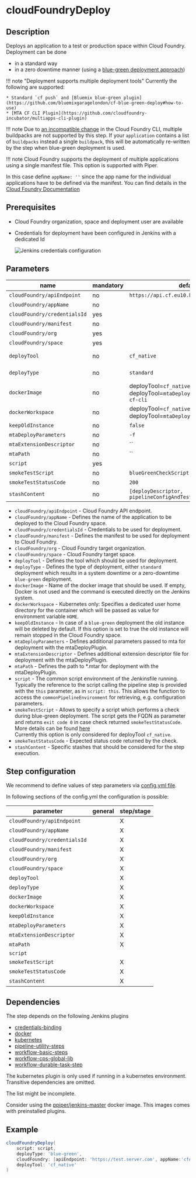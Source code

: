 # cloudFoundryDeploy

## Description

Deploys an application to a test or production space within Cloud Foundry.
Deployment can be done

* in a standard way
* in a zero downtime manner (using a [blue-green deployment approach](https://martinfowler.com/bliki/BlueGreenDeployment.html))

!!! note "Deployment supports multiple deployment tools"
    Currently the following are supported:

    * Standard `cf push` and [Bluemix blue-green plugin](https://github.com/bluemixgaragelondon/cf-blue-green-deploy#how-to-use)
    * [MTA CF CLI Plugin](https://github.com/cloudfoundry-incubator/multiapps-cli-plugin)

!!! note
Due to [an incompatible change](https://github.com/cloudfoundry/cli/issues/1445) in the Cloud Foundry CLI, multiple buildpacks are not supported by this step.
If your `application` contains a list of `buildpacks` instead a single `buildpack`, this will be automatically re-written by the step when blue-green deployment is used.

!!! note
Cloud Foundry supports the deployment of multiple applications using a single manifest file.
This option is supported with Piper.

In this case define `appName: ''` since the app name for the individual applications have to be defined via the manifest.
You can find details in the [Cloud Foundry Documentation](https://docs.cloudfoundry.org/devguide/deploy-apps/manifest.html#multi-apps)

## Prerequisites

* Cloud Foundry organization, space and deployment user are available
* Credentials for deployment have been configured in Jenkins with a dedicated Id

    ![Jenkins credentials configuration](../images/cf_credentials.png)

## Parameters

| name | mandatory | default | possible values |
|------|-----------|---------|-----------------|
| `cloudFoundry/apiEndpoint` | no | `https://api.cf.eu10.hana.ondemand.com` |  |
| `cloudFoundry/appName` | no |  |  |
| `cloudFoundry/credentialsId` | yes |  |  |
| `cloudFoundry/manifest` | no |  |  |
| `cloudFoundry/org` | yes |  |  |
| `cloudFoundry/space` | yes |  |  |
| `deployTool` | no | `cf_native` | 'cf_native', 'mtaDeployPlugin' |
| `deployType` | no | `standard` | 'standard', 'blue-green' |
| `dockerImage` | no | deployTool=`cf_native`:`s4sdk/docker-cf-cli`<br />deployTool=`mtaDeployPlugin`:`s4sdk/docker-cf-cli` |  |
| `dockerWorkspace` | no | deployTool=`cf_native`:`/home/piper`<br />deployTool=`mtaDeployPlugin`:`/home/piper` |  |
| `keepOldInstance` | no | `false` | true, false |
| `mtaDeployParameters` | no | `-f` |  |
| `mtaExtensionDescriptor` | no | `` |  |
| `mtaPath` | no | `` |  |
| `script` | yes |  |  |
| `smokeTestScript` | no | `blueGreenCheckScript.sh` |  |
| `smokeTestStatusCode` | no | `200` |  |
| `stashContent` | no | `[deployDescriptor, pipelineConfigAndTests]` |  |

* `cloudFoundry/apiEndpoint` - Cloud Foundry API endpoint.
* `cloudFoundry/appName` - Defines the name of the application to be deployed to the Cloud Foundry space.
* `cloudFoundry/credentialsId` - Credentials to be used for deployment.
* `cloudFoundry/manifest` - Defines the manifest to be used for deployment to Cloud Foundry.
* `cloudFoundry/org` - Cloud Foundry target organization.
* `cloudFoundry/space` - Cloud Foundry target space.
* `deployTool` - Defines the tool which should be used for deployment.
* `deployType` - Defines the type of deployment, either `standard` deployment which results in a system downtime or a zero-downtime `blue-green` deployment.
* `dockerImage` - Name of the docker image that should be used. If empty, Docker is not used and the command is executed directly on the Jenkins system.
* `dockerWorkspace` - Kubernetes only: Specifies a dedicated user home directory for the container which will be passed as value for environment variable `HOME`.
* `keepOldInstance` - In case of a `blue-green` deployment the old instance will be deleted by default. If this option is set to true the old instance will remain stopped in the Cloud Foundry space.
* `mtaDeployParameters` - Defines additional parameters passed to mta for deployment with the mtaDeployPlugin.
* `mtaExtensionDescriptor` - Defines additional extension descriptor file for deployment with the mtaDeployPlugin.
* `mtaPath` - Defines the path to *.mtar for deployment with the mtaDeployPlugin.
* `script` - The common script environment of the Jenkinsfile running. Typically the reference to the script calling the pipeline step is provided with the `this` parameter, as in `script: this`. This allows the function to access the `commonPipelineEnvironment` for retrieving, e.g. configuration parameters.
* `smokeTestScript` - Allows to specify a script which performs a check during blue-green deployment. The script gets the FQDN as parameter and returns `exit code 0` in case check returned `smokeTestStatusCode`. More details can be found [here](https://github.com/bluemixgaragelondon/cf-blue-green-deploy#how-to-use) <br /> Currently this option is only considered for deployTool `cf_native`.
* `smokeTestStatusCode` - Expected status code returned by the check.
* `stashContent` - Specific stashes that should be considered for the step execution.

## Step configuration

We recommend to define values of step parameters via [config.yml file](../configuration.md).

In following sections of the config.yml the configuration is possible:

| parameter | general | step/stage |
|-----------|---------|------------|
| `cloudFoundry/apiEndpoint` |  | X |
| `cloudFoundry/appName` |  | X |
| `cloudFoundry/credentialsId` |  | X |
| `cloudFoundry/manifest` |  | X |
| `cloudFoundry/org` |  | X |
| `cloudFoundry/space` |  | X |
| `deployTool` |  | X |
| `deployType` |  | X |
| `dockerImage` |  | X |
| `dockerWorkspace` |  | X |
| `keepOldInstance` |  | X |
| `mtaDeployParameters` |  | X |
| `mtaExtensionDescriptor` |  | X |
| `mtaPath` |  | X |
| `script` |  |  |
| `smokeTestScript` |  | X |
| `smokeTestStatusCode` |  | X |
| `stashContent` |  | X |

## Dependencies

The step depends on the following Jenkins plugins

* [credentials-binding](https://plugins.jenkins.io/credentials-binding)
* [docker](https://plugins.jenkins.io/docker)
* [kubernetes](https://plugins.jenkins.io/kubernetes)
* [pipeline-utility-steps](https://plugins.jenkins.io/pipeline-utility-steps)
* [workflow-basic-steps](https://plugins.jenkins.io/workflow-basic-steps)
* [workflow-cps-global-lib](https://plugins.jenkins.io/workflow-cps-global-lib)
* [workflow-durable-task-step](https://plugins.jenkins.io/workflow-durable-task-step)

The kubernetes plugin is only used if running in a kubernetes environment.
Transitive dependencies are omitted.

The list might be incomplete.

Consider using the [ppiper/jenkins-master](https://cloud.docker.com/u/ppiper/repository/docker/ppiper/jenkins-master)
docker image. This images comes with preinstalled plugins.


## Example

```groovy
cloudFoundryDeploy(
    script: script,
    deployType: 'blue-green',
    cloudFoundry: [apiEndpoint: 'https://test.server.com', appName:'cfAppName', credentialsId: 'cfCredentialsId', manifest: 'cfManifest', org: 'cfOrg', space: 'cfSpace'],
    deployTool: 'cf_native'
)
```
